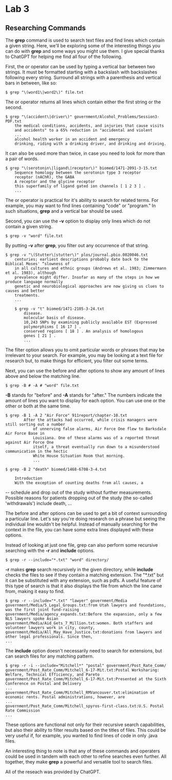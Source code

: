 # Lab 3
## Researching Commands

The **grep** command is used to search text files and find lines which contain a given string. Here, we'll be exploring some of the interesting things you can do with **grep** and some ways you might use them. I give special thanks to ChatGPT for helping me find all four of the following.

First, the *or* operator can be used by typing a vertical bar between two strings. It must be formatted starting with a backslash with backslashes following every string. Surround all strings with a parenthesis and vertical bars in between, like so:
    
    $ grep "\(word1\|word2\)" file.txt
    
The or operator returns all lines which contain either the first string or the second.

    $ grep "\(accident\|driver\)" government/Alcohol_Problems/Session3-PDF.txt
        the medical conditions, accidents, and injuries that cause visits
        and accidents" to a 65% reduction in "accidental and violent
        ...
        alcohol health worker in an accident and emergency
        drinking, riding with a drinking driver, and drinking and driving.
    
It can also be used more than twice, in case you need to look for more than a pair of words.

    $ grep "\(serotonin\|ligand\|receptor\)" biomed/1471-2091-3-15.txt
        Sequence homology between the serotonin type 3 receptor
        receptor (nAChR), the GABA
        A receptor and the glycine receptor
        this superfamily of ligand gated ion channels [ 1 2 3 ] .
        ...
            
The or operator is practical for it's ability to search for related terms. For example, you may want to find lines containing "code" or "program." In such situations, **grep** and a vertical bar should be used.

Second, you can use the **-v** option to display only lines which do not contain a given string. 

    $ grep -v "word" file.txt
    
By putting **-v** after **grep**, you filter out any occurrence of that string.

    $ grep -v "\(Stutter\|stutter\)" plos/journal.pbio.0020046.txt
        centuries; earliest descriptions probably date back to the Biblical Moses' “slowness of
        in all cultures and ethnic groups (Andrews et al. 1983; Zimmermann et al. 1983), although
        prevalence might differ. Insofar as many of the steps in how we produce language normally
        genetic and neurobiological approaches are now giving us clues to causes and better
        treatments.
        ...
        
<!-- -->
        
        $ grep -v "t" biomed/1471-2105-3-24.txt
            disease.
            molecular basis of disease.
            10,243 SNPs by examining publicly available EST (Expressed
            polymorphisms [ 16 17 ] .
            conserved regions [ 18 ] . An analysis of homologous
            genes [ 21 ] .
            ...
            
The filter option allows you to omit particular words or phrases that may be irrelevant to your search. For example, you may be looking at a text file for research but, to make things for efficient, you filter out some terms.

Next, you can use the before and after options to show any amount of lines above and below the matching line.

    $ grep -B # -A # "word" file.txt
    
**-B** stands for "before" and **-A** stands for "after." The numbers indicate the amount of lines you want to display for each option. You can use one or the other or both at the same time.

    $ grep -B 1 -A 2 "Air Force" 911report/chapter-10.txt
            After the attacks had occurred, while crisis managers were still sorting out a number
                of unnerving false alarms, Air Force One flew to Barksdale Air Force Base in
                Louisiana. One of these alarms was of a reported threat against Air Force One
                itself, a threat eventually run down to a misunderstood communication in the hectic
                White House Situation Room that morning.
                ...
                
<!-- -->

    $ grep -B 2 "death" biomed/1468-6708-3-4.txt
      
        Introduction
        With the exception of counting deaths from all causes, a
--
        schedule and drop out of the study without further
        measurements. Possible reasons for patients dropping out of
        the study (the so-called 'withdrawals') include death,
        ...
        
The before and after options can be used to get a bit of context surrounding a particular line. Let's say you're doing research on a phrase but seeing the individual line wouldn't be helpful. Instead of manually searching for the context in the file, you can have some extra lines displayed with these options.

Instead of looking at just one file, grep can also perform some recursive searching with the **-r** and **include** options.

    $ grep -r --include="*.txt" "word" directory/
    
**-r** makes **grep** search recursively in the given directory, while **include** checks the files to see if they contain a matching extension. The "*\.txt" but it can be substituted with any extension, such as pdfs. A useful feature of this type of search is that it also displays the file from which the line came from, making it easy to find.

    $ grep -r --include="*.txt" "lawyer" government/Media
    government/Media/5_Legal_Groups.txt:from Utah lawyers and foundations, was the first joint fund-raising
    government/Media/agency_expands.txt:Before the expansion, only a few NLS lawyers spoke Asian
    government/Media/Aid_Gets_7_Million.txt:women. Both staffers and volunteer lawyers work in city, county,
    government/Media/All_May_Have_Justice.txt:donations from lawyers and other legal professionals. Since then,
    ...
    
The **include** option doesn't necessarily need to search for extensions, but can search files for any matching pattern.

    $ grep -r -i --include="Mitchell*" "postal" government/Post_Rate_Comm/
    government/Post_Rate_Comm/Mitchell_6-17-Mit.txt:Postal Worksharing: Welfare, Technical Efficiency, and Pareto
    government/Post_Rate_Comm/Mitchell_6-17-Mit.txt:Presented at the Sixth Conference on Postal and Delivery
    ...
    government/Post_Rate_Comm/Mitchell_RMVancouver.txt:elimination of economic rents. Postal administrations, however, are
    ...
    government/Post_Rate_Comm/Mitchell_spyros-first-class.txt:U.S. Postal Rate Commission
    ...
    
These options are functional not only for their recursive search capabilities, but also their ability to filter results based on the titles of files. This could be very useful if, for example, you wanted to find lines of code in only .java files.

An interesting thing to note is that any of these commands and operaters could be used in tandem with each other to refine searches even further. All together, they make **grep** a powerful and versatile tool to search files.

All of the reseach was provided by ChatGPT.
